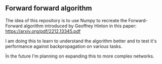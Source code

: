 ## Forward forward algorithm

The idea of this repository is to use Numpy to recreate the Forward-Forward algorithm introduced by Geoffrey Hinton in this paper: https://arxiv.org/pdf/2212.13345.pdf

I am doing this to learn to understand the algorithm better and to test it's performance against backpropagation on various tasks.

Ín the future I'm planning on expanding this to more complex networks.
